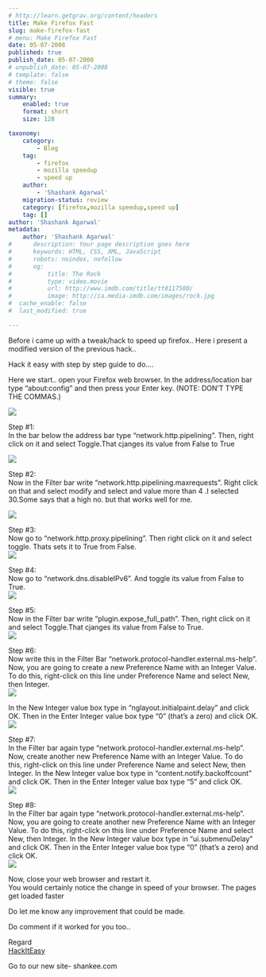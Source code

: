 ```yaml
---
# http://learn.getgrav.org/content/headers
title: Make Firefox Fast
slug: make-firefox-fast
# menu: Make Firefox Fast
date: 05-07-2008
published: true
publish_date: 05-07-2008
# unpublish_date: 05-07-2008
# template: false
# theme: false
visible: true
summary:
    enabled: true
    format: short
    size: 128

taxonomy:
    category:
        - Blog
    tag:
        - firefox
        - mozilla speedup
        - speed up
    author:
        - 'Shashank Agarwal'
    migration-status: review
    category: [firefox,mozilla speedup,speed up]
    tag: []
author: 'Shashank Agarwal'
metadata:
    author: 'Shashank Agarwal'
#      description: Your page description goes here
#      keywords: HTML, CSS, XML, JavaScript
#      robots: noindex, nofollow
#      og:
#          title: The Rock
#          type: video.movie
#          url: http://www.imdb.com/title/tt0117500/
#          image: http://ia.media-imdb.com/images/rock.jpg
#  cache_enable: false
#  last_modified: true

---
```


Before i came up with a tweak/hack to speed up firefox.. Here i present a modified version of the previous hack..

Hack it easy with step by step guide to do….

Here we start.. open your Firefox web browser. In the address/location bar type “about:config” and then press your Enter key. (NOTE: DON’T TYPE THE COMMAS.)

[![](http://bp0.blogger.com/_hIBd5aAMVaI/SEDWDGPWAiI/AAAAAAAAAII/gfLcb8yKyaY/s200/firefoxtricks1.jpg)](http://bp0.blogger.com/_hIBd5aAMVaI/SEDWDGPWAiI/AAAAAAAAAII/gfLcb8yKyaY/s1600-h/firefoxtricks1.jpg)

  
Step #1:  
In the bar below the address bar type “network.http.pipelining”. Then, right click on it and select Toggle.That cjanges its value from False to True

[![](http://bp3.blogger.com/_hIBd5aAMVaI/SEDWZ82qSJI/AAAAAAAAAIQ/y1QdZYOjwR4/s200/firefoxtricks2.jpg)](http://bp3.blogger.com/_hIBd5aAMVaI/SEDWZ82qSJI/AAAAAAAAAIQ/y1QdZYOjwR4/s1600-h/firefoxtricks2.jpg)

Step #2:  
Now in the Filter bar write “network.http.pipelining.maxrequests”. Right click on that and select modify and select and value more than 4 .I selected 30.Some says that a high no. but that works well for me.

[![](http://bp2.blogger.com/_hIBd5aAMVaI/SEDWl_CpX-I/AAAAAAAAAIY/Vg-mfmn5dOQ/s200/firefoxtricks3.jpg)](http://bp2.blogger.com/_hIBd5aAMVaI/SEDWl_CpX-I/AAAAAAAAAIY/Vg-mfmn5dOQ/s1600-h/firefoxtricks3.jpg)

Step #3:  
Now go to “network.http.proxy.pipelining”. Then right click on it and select toggle. Thats sets it to True from False.  
[![](http://bp0.blogger.com/_hIBd5aAMVaI/SEDWy2Xf3-I/AAAAAAAAAIg/kxWBlLP8Kh8/s200/firefoxtricks4.jpg)](http://bp0.blogger.com/_hIBd5aAMVaI/SEDWy2Xf3-I/AAAAAAAAAIg/kxWBlLP8Kh8/s1600-h/firefoxtricks4.jpg)

Step #4:  
Now go to “network.dns.disableIPv6”. And toggle its value from False to True.  
[![](http://bp0.blogger.com/_hIBd5aAMVaI/SEDXdcIVVUI/AAAAAAAAAIw/Pjsj33vwh7Q/s200/firefoxtricks5.jpg)](http://bp0.blogger.com/_hIBd5aAMVaI/SEDXdcIVVUI/AAAAAAAAAIw/Pjsj33vwh7Q/s1600-h/firefoxtricks5.jpg)

Step #5:  
Now in the Filter bar write “plugin.expose\_full\_path”. Then, right click on it and select Toggle.That cjanges its value from False to True.  
[![](http://bp2.blogger.com/_hIBd5aAMVaI/SEDXIKw84II/AAAAAAAAAIo/9_Wkq9uE2Xk/s200/firefoxtricks6.jpg)](http://bp2.blogger.com/_hIBd5aAMVaI/SEDXIKw84II/AAAAAAAAAIo/9_Wkq9uE2Xk/s1600-h/firefoxtricks6.jpg)

Step #6:  
Now write this in the Filter Bar “network.protocol-handler.external.ms-help”. Now, you are going to create a new Preference Name with an Integer Value. To do this, right-click on this line under Preference Name and select New, then Integer.  
[![](http://bp2.blogger.com/_hIBd5aAMVaI/SEDXnWlbUtI/AAAAAAAAAI4/bkhBFNrWb3s/s200/firefoxtricks7.jpg)](http://bp2.blogger.com/_hIBd5aAMVaI/SEDXnWlbUtI/AAAAAAAAAI4/bkhBFNrWb3s/s1600-h/firefoxtricks7.jpg)

In the New Integer value box type in “nglayout.initialpaint.delay” and click OK. Then in the Enter Integer value box type “0” (that’s a zero) and click OK.  
[![](http://bp2.blogger.com/_hIBd5aAMVaI/SEDXt89hs8I/AAAAAAAAAJA/tD3ykR5qZwM/s200/firefoxtricks8.jpg)](http://bp2.blogger.com/_hIBd5aAMVaI/SEDXt89hs8I/AAAAAAAAAJA/tD3ykR5qZwM/s1600-h/firefoxtricks8.jpg)

Step #7:  
In the Filter bar again type “network.protocol-handler.external.ms-help”. Now, create another new Preference Name with an Integer Value. To do this, right-click on this line under Preference Name and select New, then Integer. In the New Integer value box type in “content.notify.backoffcount” and click OK. Then in the Enter Integer value box type “5” and click OK.  
[![](http://bp1.blogger.com/_hIBd5aAMVaI/SEDYDl9Z16I/AAAAAAAAAJI/ySS_87OYDLI/s200/firefoxtricks9.jpg)](http://bp1.blogger.com/_hIBd5aAMVaI/SEDYDl9Z16I/AAAAAAAAAJI/ySS_87OYDLI/s1600-h/firefoxtricks9.jpg)

Step #8:  
In the Filter bar again type “network.protocol-handler.external.ms-help”. Now, you are going to create another new Preference Name with an Integer Value. To do this, right-click on this line under Preference Name and select New, then Integer. In the New Integer value box type in “ui.submenuDelay” and click OK. Then in the Enter Integer value box type “0” (that’s a zero) and click OK.  
[![](http://bp0.blogger.com/_hIBd5aAMVaI/SEDYRqIwoYI/AAAAAAAAAJQ/IFuJqsExybk/s200/firefoxtricks10.jpg)](http://bp0.blogger.com/_hIBd5aAMVaI/SEDYRqIwoYI/AAAAAAAAAJQ/IFuJqsExybk/s1600-h/firefoxtricks10.jpg)

Now, close your web browser and restart it.  
You would certainly notice the change in speed of your browser. The pages get loaded faster

Do let me know any improvement that could be made.

Do comment if it worked for you too..

Regard  
[HackItEasy](http://hackiteasy.blogspot.com/)

Go to our new site- shankee.com
